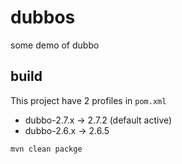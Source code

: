 # dubbos

some demo of dubbo

## build 

This project have 2 profiles in `pom.xml`

- dubbo-2.7.x -> 2.7.2 (default active)
- dubbo-2.6.x -> 2.6.5

```sh
mvn clean packge
```